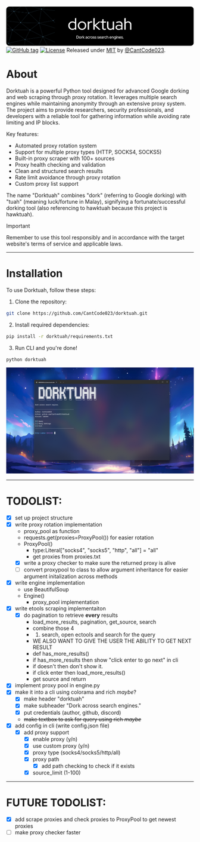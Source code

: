 ![Header](./assets/header.png)
[![GitHub tag](https://img.shields.io/github/tag/CantCode023/dorktuah?include_prereleases=&sort=semver&color=blue)](https://github.com/CantCode023/dorktuah/releases/)
[![License](https://img.shields.io/badge/License-MIT-blue)](#license)
Released under [MIT](./LICENSE) by [@CantCode023](https://github.com/CantCode023).

# About

Dorktuah is a powerful Python tool designed for advanced Google dorking and web scraping through proxy rotation. It leverages multiple search engines while maintaining anonymity through an extensive proxy system. The project aims to provide researchers, security professionals, and developers with a reliable tool for gathering information while avoiding rate limiting and IP blocks.

Key features:
- Automated proxy rotation system
- Support for multiple proxy types (HTTP, SOCKS4, SOCKS5)
- Built-in proxy scraper with 100+ sources
- Proxy health checking and validation
- Clean and structured search results
- Rate limit avoidance through proxy rotation
- Custom proxy list support

The name "Dorktuah" combines "dork" (referring to Google dorking) with "tuah" (meaning luck/fortune in Malay), signifying a fortunate/successful dorking tool (also referencing to hawktuah because this project is hawktuah).

> [!IMPORTANT]
> Remember to use this tool responsibly and in accordance with the target website's terms of service and applicable laws.

---

# Installation

To use Dorktuah, follow these steps:

1. Clone the repository:
```bash
git clone https://github.com/CantCode023/dorktuah.git
```

2. Install required dependencies:
```bash
pip install -r dorktuah/requirements.txt
```

3. Run CLI and you're done!
```bash
python dorktuah
```

![Header](./assets/menu.png)

---

# TODOLIST:

- [x] set up project structure
- [x] write proxy rotation implementation
  - proxy_pool as function
  - requests.get(proxies=ProxyPool()) for easier rotation
  - ProxyPool()
    - type:Literal["socks4", "socks5", "http", "all"] = "all"
    - get proxies from proxies.txt
  - [x] write a proxy checker to make sure the returned proxy is alive
  - [ ] convert proxypool to class to allow argument inheritance for easier argument initalization across methods
- [x] write engine implementation
  - use BeautifulSoup
  - Engine()
    - proxy_pool implementation
- [x] write etools scraping implementaiton
  - [x] do pagination to retrieve **every** results
    - load_more_results, pagination, get_source, search
    - combine those 4
    - 1. search, open ectools and search for the query
    - WE ALSO WANT TO GIVE THE USER THE ABILITY TO GET NEXT RESULT
    - def has_more_results()
    - if has_more_results then show "click enter to go next" in cli
    - if doesn't then don't show it.
    - if click enter then load_more_results()
    - get source and return
- [x] implement proxy pool in engine.py
- [x] make it into a cli using colorama and rich _maybe_?
  - [x] make header "dorktuah"
  - [x] make subheader "Dork across search engines."
  - [x] put credentials (author, github, discord)
  - ~~make textbox to ask for query using rich _maybe_~~
- [x] add config in cli (write config.json file)
  - [x] add proxy support
    - [x] enable proxy (y/n)
    - [x] use custom proxy (y/n)
    - [x] proxy type (socks4/socks5/http/all)
    - [x] proxy path
      - [x] add path checking to check if it exists
    - [x] source_limit (1-100)

---

# FUTURE TODOLIST:

- [x] add scrape proxies and check proxies to ProxyPool to get newest proxies
- [ ] make proxy checker faster